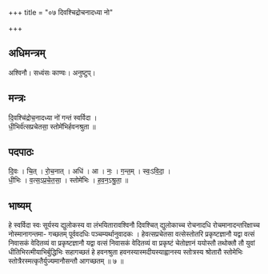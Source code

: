 +++
title = "०७ दिवश्चिद्रोचनादध्या नो"

+++
## अधिमन्त्रम्
अश्विनौ। सध्वंसः काण्वः। अनुष्टुप्।

## मन्त्रः
दि॒वश्चि॑द्रोच॒नादध्या नो॑ गन्तं स्वर्विदा ।  
धी॒भिर्व॑त्सप्रचेतसा॒ स्तोमे॑भिर्हवनश्रुता ॥

## पदपाठः
दि॒वः । चि॒त् । रो॒च॒नात् । अधि॑ । आ । नः॒ । ग॒न्त॒म् । स्वः॒ऽवि॒दा॒ ।  
धी॒भिः । व॒त्स॒ऽप्र॒चे॒त॒सा॒ । स्तोमे॑भिः । ह॒व॒न॒ऽश्रु॒ता॒ ॥

## भाष्यम्
हे स्वर्विदा स्वः सूर्यस्य द्युलोकस्य वा लंभयितारावश्विनौ दिवश्चित् द्युलोकाच्च रोचनादधि रोचमानादन्तरिक्षाच्च नोस्मानागन्तमा- गच्छतम् पूर्ववदधिः पञ्चम्यर्थानुवादकः । हेवत्सप्रचेतसा वत्सेस्तोतरि प्रकृष्टज्ञानौ यद्वा वत्सं निवासकं वेदितव्यं वा प्रकृष्टज्ञानौ यद्वा वत्सं निवासकं वेदितव्यं वा प्रकृष्टं चेतोज्ञानं ययोस्तौ तथोक्तौ तौ युवां धीतिभिरत्मीयाभिर्बुद्धिभिः सहागच्छतं हे हवनश्रुता हवनस्यास्मदीयस्याह्वानस्य स्तोत्रस्य श्रोतारौ स्तोमेभिः स्तोत्रैरस्मत्कृतैर्युज्यमानौसन्तौ आगच्छतम् ॥ ७ ॥